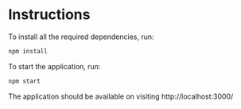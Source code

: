 # Instructions

To install all the required dependencies, run:

```bash
npm install
```

To start the application, run:

```bash
npm start
```

The application should be available on visiting http://localhost:3000/

